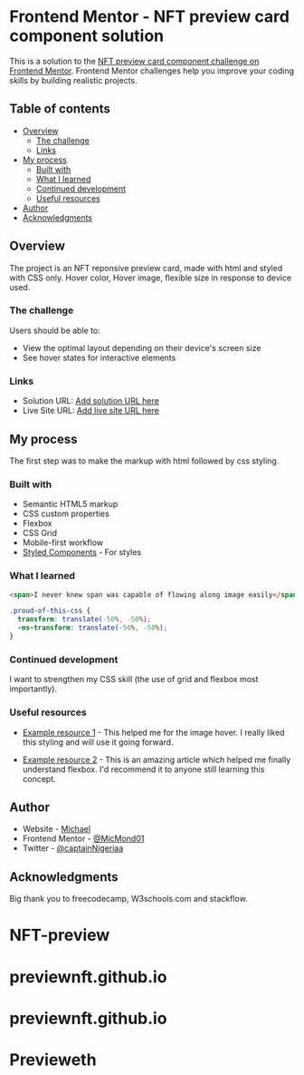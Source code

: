 # Frontend Mentor - NFT preview card component solution

This is a solution to the [NFT preview card component challenge on Frontend Mentor](https://www.frontendmentor.io/challenges/nft-preview-card-component-SbdUL_w0U). Frontend Mentor challenges help you improve your coding skills by building realistic projects. 

## Table of contents

- [Overview](#overview)
  - [The challenge](#the-challenge)
  - [Links](#links)
- [My process](#my-process)
  - [Built with](#built-with)
  - [What I learned](#what-i-learned)
  - [Continued development](#continued-development)
  - [Useful resources](#useful-resources)
- [Author](#author)
- [Acknowledgments](#acknowledgments)

## Overview
The project is an NFT reponsive preview card, made with html and styled with CSS only. Hover color, Hover image, flexible size in response to device used.

### The challenge

Users should be able to:

- View the optimal layout depending on their device's screen size
- See hover states for interactive elements

### Links

- Solution URL: [Add solution URL here](https://your-solution-url.com)
- Live Site URL: [Add live site URL here](https://your-live-site-url.com)

## My process

The first step was to make the markup with html followed by css styling.

### Built with

- Semantic HTML5 markup
- CSS custom properties
- Flexbox
- CSS Grid
- Mobile-first workflow
- [Styled Components](https://styled-components.com/) - For styles


### What I learned

```html
<span>I never knew span was capable of flowing along image easily</span>
```
```css
.proud-of-this-css {
  transform: translate(-50%, -50%);
  -ms-transform: translate(-50%, -50%);
}
```

### Continued development

I want to strengthen my CSS skill (the use of grid and flexbox most importantly).


### Useful resources

- [Example resource 1](https://www.w3schools.com/howto/tryit.asp?filename=tryhow_css_image_overlay_icon) - This helped me for the image hover. I really liked this styling and will use it going forward.

- [Example resource 2](https://levelup.gitconnected.com/5-ways-to-center-a-div-using-css-fcd790524708) - This is an amazing article which helped me finally understand flexbox. I'd recommend it to anyone still learning this concept.

## Author

- Website - [Michael](https://codepen.io/MicMond/pen/MWEJKym)
- Frontend Mentor - [@MicMond01](https://www.frontendmentor.io/profile/MicMond01)
- Twitter - [@captainNigeriaa](https://twitter.com/CaptainNigeriaa?t=JfNBMLZq8TrXstz9cRdmDw&s=09)


## Acknowledgments

Big thank you to freecodecamp, W3schools.com and stackflow.
# NFT-preview
# previewnft.github.io
# previewnft.github.io
# Previeweth
